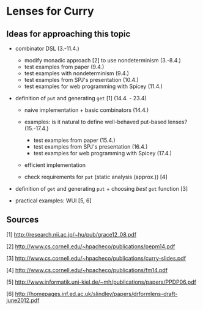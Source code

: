 # Lenses for Curry

## Ideas for approaching this topic

* combinator DSL (3.-11.4.)
  * modify monadic approach [2] to use nondeterminism (3.-8.4.)
  * test examples from paper (9.4.)
  * test examples with nondeterminism (9.4.)
  * test examples from SPJ's presentation (10.4.)
  * test examples for web programming with Spicey (11.4.)

* definition of `put` and generating `get` [1] (14.4. - 23.4)
  * naive implementation + basic combinators (14.4.)
  * examples: is it natural to define well-behaved put-based lenses? (15.-17.4.)
    * test examples from paper (15.4.)
    * test examples from SPJ's presentation (16.4.)
    * test examples for web programming with Spicey (17.4.)
  
  * efficient implementation
  * check requirements for `put` (static analysis (approx.)) [4]

* definition of `get` and generating `put` + choosing _best_
  `get` function [3]

* practical examples: WUI [5, 6]

## Sources

[1] http://research.nii.ac.jp/~hu/pub/grace12_08.pdf

[2] http://www.cs.cornell.edu/~hpacheco/publications/pepm14.pdf

[3] http://www.cs.cornell.edu/~hpacheco/publications/curry-slides.pdf

[4] http://www.cs.cornell.edu/~hpacheco/publications/fm14.pdf

[5] http://www.informatik.uni-kiel.de/~mh/publications/papers/PPDP06.pdf

[6] http://homepages.inf.ed.ac.uk/slindley/papers/drformlens-draft-june2012.pdf
